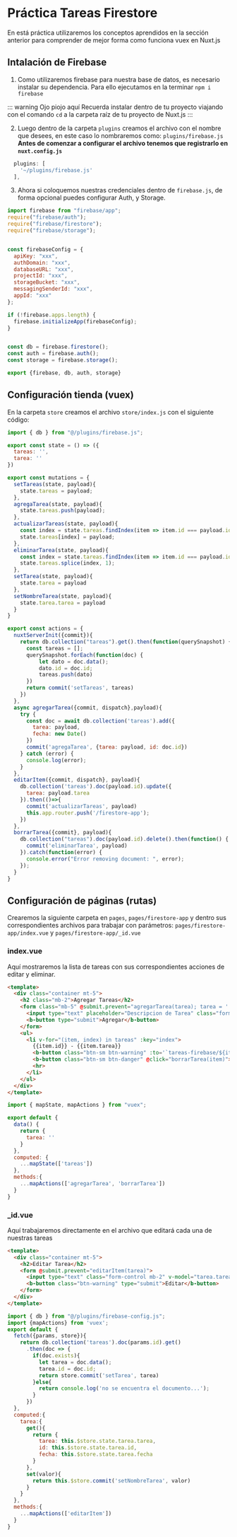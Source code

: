 # Práctica Tareas Firestore

En está práctica utilizaremos los conceptos aprendidos en la sección anterior para comprender de mejor forma como funciona vuex en Nuxt.js

## Intalación de Firebase
1. Como utilizaremos firebase para nuestra base de datos, es necesario instalar su dependencia. Para ello ejecutamos en la terminar `npm i firebase` 

::: warning Ojo piojo aquí
Recuerda instalar dentro de tu proyecto viajando con el comando `cd` a la carpeta raíz de tu proyecto de Nuxt.js
:::

2. Luego dentro de la carpeta `plugins` creamos el archivo con el nombre que desees, en este caso lo nombraremos como: `plugins/firebase.js`
**Antes de comenzar a configurar el archivo tenemos que registrarlo en `nuxt.config.js`**

``` js
  plugins: [
    '~/plugins/firebase.js'
  ],
```

3. Ahora si coloquemos nuestras credenciales dentro de `firebase.js`, de forma opcional puedes configurar Auth, y Storage.

``` js
import firebase from "firebase/app";
require("firebase/auth");
require("firebase/firestore");
require("firebase/storage");


const firebaseConfig = {
  apiKey: "xxx",
  authDomain: "xxx",
  databaseURL: "xxx",
  projectId: "xxx",
  storageBucket: "xxx",
  messagingSenderId: "xxx",
  appId: "xxx"
};

if (!firebase.apps.length) {
  firebase.initializeApp(firebaseConfig);
}


const db = firebase.firestore();
const auth = firebase.auth();
const storage = firebase.storage();

export {firebase, db, auth, storage}
```

## Configuración tienda (vuex)
En la carpeta `store` creamos el archivo `store/index.js` con el siguiente código:

``` js
import { db } from "@/plugins/firebase.js";

export const state = () => ({
  tareas: '',
  tarea: ''
})

export const mutations = {
  setTareas(state, payload){
    state.tareas = payload;
  },
  agregaTarea(state, payload){
    state.tareas.push(payload);
  },
  actualizarTareas(state, payload){
    const index = state.tareas.findIndex(item => item.id === payload.id);
    state.tareas[index] = payload;
  },
  eliminarTarea(state, payload){
    const index = state.tareas.findIndex(item => item.id === payload.id);
    state.tareas.splice(index, 1);
  },
  setTarea(state, payload){
    state.tarea = payload
  },
  setNombreTarea(state, payload){
    state.tarea.tarea = payload
  }
}

export const actions = {
  nuxtServerInit({commit}){  
    return db.collection("tareas").get().then(function(querySnapshot) {
      const tareas = [];
      querySnapshot.forEach(function(doc) {
          let dato = doc.data();
          dato.id = doc.id;
          tareas.push(dato)
      })
      return commit('setTareas', tareas)
    })    
  },
  async agregarTarea({commit, dispatch},payload){
    try {
      const doc = await db.collection('tareas').add({
        tarea: payload,
        fecha: new Date()
      })
      commit('agregaTarea', {tarea: payload, id: doc.id})
    } catch (error) {
      console.log(error);
    }
  },
  editarItem({commit, dispatch}, payload){
    db.collection('tareas').doc(payload.id).update({
      tarea: payload.tarea
    }).then(()=>{
      commit('actualizarTareas', payload)
      this.app.router.push('/firestore-app');
    })
  },
  borrarTarea({commit}, payload){
    db.collection("tareas").doc(payload.id).delete().then(function() {
      commit('eliminarTarea', payload)
    }).catch(function(error) {
      console.error("Error removing document: ", error);
    });
  }
}
```

## Configuración de páginas (rutas)
Crearemos la siguiente carpeta en `pages`, `pages/firestore-app` y dentro sus correspondientes archivos para trabajar con parámetros: `pages/firestore-app/index.vue` y `pages/firestore-app/_id.vue`

### index.vue
Aquí mostraremos la lista de tareas con sus correspondientes acciones de editar y eliminar.

``` html
<template>
  <div class="container mt-5">
    <h2 class="mb-2">Agregar Tareas</h2>
    <form class="mb-5" @submit.prevent="agregarTarea(tarea); tarea = ''">
      <input type="text" placeholder="Descripcion de Tarea" class="form-control mb-2" v-model="tarea">
      <b-button type="submit">Agregar</b-button>
    </form>
    <ul>
      <li v-for="(item, index) in tareas" :key="index">
        {{item.id}} - {{item.tarea}}
        <b-button class="btn-sm btn-warning" :to='`tareas-firebase/${item.id}`'>Editar</b-button>
        <b-button class="btn-sm btn-danger" @click="borrarTarea(item)">Eliminar</b-button>
        <hr>
      </li>
    </ul>
  </div>
</template>
```

``` js
import { mapState, mapActions } from "vuex";

export default {
  data() {
    return {
      tarea: ''
    }
  },
  computed: {
    ...mapState(['tareas'])
  },
  methods:{
    ...mapActions(['agregarTarea', 'borrarTarea'])
  }
}
```

### _id.vue
Aquí trabajaremos directamente en el archivo que editará cada una de nuestras tareas

``` html
<template>
  <div class="container mt-5">
    <h2>Editar Tarea</h2>
    <form @submit.prevent="editarItem(tarea)">
      <input type="text" class="form-control mb-2" v-model="tarea.tarea">
      <b-button class="btn-warning" type="submit">Editar</b-button>
    </form>
  </div>
</template>
```

``` js
import { db } from "@/plugins/firebase-config.js";
import {mapActions} from 'vuex';
export default {
  fetch({params, store}){
    return db.collection('tareas').doc(params.id).get()
      .then(doc => {
        if(doc.exists){
          let tarea = doc.data();
          tarea.id = doc.id;
          return store.commit('setTarea', tarea)
        }else{
          return console.log('no se encuentra el documento...');
        }
      })
  },
  computed:{
    tarea:{
      get(){
        return {
          tarea: this.$store.state.tarea.tarea,
          id: this.$store.state.tarea.id,
          fecha: this.$store.state.tarea.fecha
        }
      },
      set(valor){
        return this.$store.commit('setNombreTarea', valor)
      }
    }
  },
  methods:{
    ...mapActions(['editarItem'])
  }
}
```

